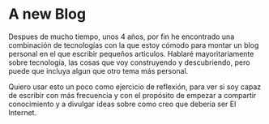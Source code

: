 # A new Blog

Despues de mucho tiempo, unos 4 años, por fin he encontrado una combinación de tecnologías con la que estoy cómodo para montar un blog personal en el que escribir pequeños articulos. Hablaré mayoritariamente sobre tecnologia, las cosas que voy construyendo y descubriendo, pero puede que incluya algun que otro tema más personal.

Quiero usar esto un poco como ejercicio de reflexión, para ver si soy capaz de escribir con más frecuencia y con el propósito de empezar a compartir conocimiento y a divulgar ideas sobre como creo que deberia ser El Internet.
